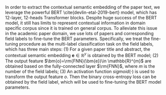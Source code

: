 In order to extract the contextual semantic embedding of the paper text, we leverage the powerful BERT \cite{devlin-etal-2019-bert} model, which has 12-layer, 12-heads Transformer blocks. Despite huge success of the BERT model, it still has limits to represent contextual information in domain specific corpus since it is trained on general corpus. To alleviate this issue in the academic paper domain, we use lots of papers and corresponding field labels to fine-tune the BERT parameters. Specifically, we treat the fine-tuning procedure as the multi-label classification task on the field labels, which has three main steps: (1) For a given paper title and abstract, the contextual semantic embedding $\bm{e}\in \mathbb{R}^{y}$ is obtained by the BERT model; (2) The output feature $\bm{o}=\rm{FNN}(\bm{e})\in \mathbb{R}^{m}$ are obtained based on the fully-connected layer $\rm{FNN}$, where $m$ is the number of the field labels; (3) An activation function $sigmoid(\cdot)$ is used to transform the output feature $o$. Then the binary cross-entropy loss can be obtained by the field label, which will be used to fine-tuning the BERT model parameters. 